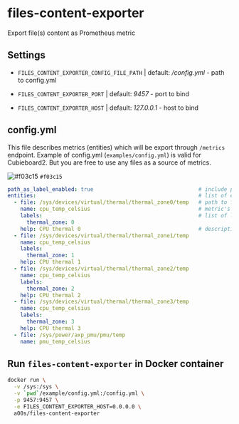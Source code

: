 files-content-exporter
======================

Export file(s) content as Prometheus metric

Settings
--------

* `FILES_CONTENT_EXPORTER_CONFIG_FILE_PATH` | default: _/config.yml_ - path to config.yml

* `FILES_CONTENT_EXPORTER_PORT` | default: _9457_ - port to bind

* `FILES_CONTENT_EXPORTER_HOST` | default: _127.0.0.1_  - host to bind


config.yml
----------

This file describes metrics (entities) which will be export through `/metrics` endpoint. Example of config.yml (`examples/config.yml`) is valid for Cubieboard2. But you are free to use any files as a source of metrics.

![#f03c15](https://via.placeholder.com/15/f03c15/000000?text=+) `#f03c15`

```yaml
path_as_label_enabled: true                                 # include path to file as `path` label
entities:                                                   # list of entities (one file - one metric)
  - file: /sys/devices/virtual/thermal/thermal_zone0/temp   # path to file with metric, *required*
    name: cpu_temp_celsius                                  # metric's name in export, *required*
    labels:                                                 # list of labels, optional
      thermal_zone: 0
    help: CPU thermal 0                                     # description of metric
  - file: /sys/devices/virtual/thermal/thermal_zone1/temp
    name: cpu_temp_celsius
    labels:
      thermal_zone: 1
    help: CPU thermal 1
  - file: /sys/devices/virtual/thermal/thermal_zone2/temp
    name: cpu_temp_celsius
    labels:
      thermal_zone: 2
    help: CPU thermal 2
  - file: /sys/devices/virtual/thermal/thermal_zone3/temp
    name: cpu_temp_celsius
    labels:
      thermal_zone: 3
    help: CPU thermal 3
  - file: /sys/power/axp_pmu/pmu/temp
    name: pmu_temp_celsius
```

Run `files-content-exporter` in Docker container
---------------------------------------------

```bash
docker run \
  -v /sys:/sys \
  -v `pwd`/example/config.yml:/config.yml \
  -p 9457:9457 \
  -e FILES_CONTENT_EXPORTER_HOST=0.0.0.0 \
  a00s/files-content-exporter
```


